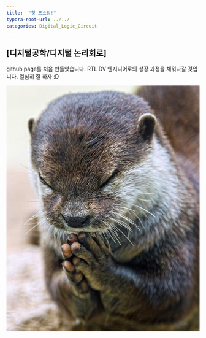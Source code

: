 ```yaml
---
title:  "첫 포스팅!"
typora-root-url: ../../
categories: Digital_Logic_Circuit
---
```


## [디지털공학/디지털 논리회로]

github page를 처음 만들었습니다.
RTL DV 엔지니어로의 성장 과정을 채워나갈 것입니다.
열심히 잘 하자 :D

<img src="/images/2024-08-26-first/sudallll-4662265.JPEG">
